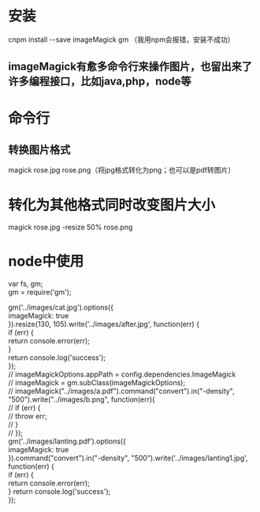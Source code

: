 # 安装
cnpm install --save imageMagick gm  （我用npm会报错，安装不成功）
## imageMagick有愈多命令行来操作图片，也留出来了许多编程接口，比如java,php，node等  
# 命令行
## 转换图片格式
magick rose.jpg rose.png（将jpg格式转化为png；也可以是pdf转图片）  
# 转化为其他格式同时改变图片大小
magick rose.jpg -resize 50% rose.png  

# node中使用
var fs, gm;  
 gm = require('gm');  

 gm('../images/cat.jpg').options({  
   imageMagick: true   
 }).resize(130, 105).write('../images/after.jpg', function(err) {  
   if (err) {  
     return console.error(err);   
   }  
   return console.log('success');  
 });   
// imageMagickOptions.appPath = config.dependencies.ImageMagick   
// imageMagick = gm.subClass(imageMagickOptions);   
// imageMagick("../images/a.pdf").command("convert").in("-density", "500").write("../images/b.png", function(err){  
//         if (err) {  
//             throw err;  
//         }  
// });   
 gm('../images/lanting.pdf').options({   
   imageMagick: true   
 }).command("convert").in("-density", "500").write('../images/lanting1.jpg', function(err) {   
   if (err) {   
     return console.error(err);   
   }
   return console.log('success');   
 });  
